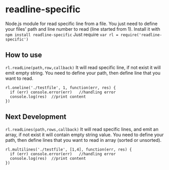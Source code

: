 # readline-specific

Node.js module for read specific line from a file. You just need to define your files' path and line number to read (line started from 1).
Install it with `npm install readline-specific`
Just require `var rl = require('readline-specific')`

## How to use
`rl.readLine(path,row,callback)`
It will read specific line, if not exist it will emit empty string. You need to define your path, then define line that you want to read.
```
rl.oneline('./testfile', 1, function(err, res) {
  if (err) console.error(err)	//handling error
  console.log(res)	//print content
})
```
## Next Development
`rl.readLines(path,rows,callback)`
It will read specific lines, and emit an array, if not exist it will contain empty string value. You need to define your path, then define lines that you want to read in array (sorted or unsorted).
```
rl.multilines('./testfile', [1,4], function(err, res) {
  if (err) console.error(err)	//handling error
  console.log(res)	//print content
})
```